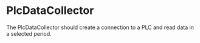 # PlcDataCollector
The PlcDataCollector should create a connection to a PLC and read data in a selected period.
